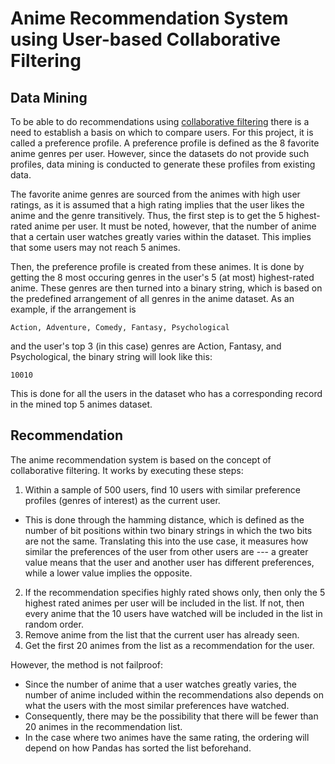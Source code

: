 # Anime Recommendation System using User-based Collaborative Filtering

## Data Mining
To be able to do recommendations using [collaborative filtering](https://builtin.com/data-science/collaborative-filtering-recommender-system) there is a need to establish a basis on which to compare users. For this project, 
it is called a preference profile. A preference profile is defined as the 8 favorite anime genres per user. However, since the datasets do not provide such profiles, data mining is conducted to generate these profiles from existing data.

The favorite anime genres are sourced from the animes with high user ratings, as it is assumed that a high rating implies that the user likes the anime and the genre transitively. Thus, the first step is to get the 5 highest-rated anime per user. It must be noted, however, that the number of anime that a certain user watches greatly varies within the dataset. This implies that some users may not reach 5 animes.

Then, the preference profile is created from these animes. It is done by getting the 8 most occuring genres in the user's 5 (at most) highest-rated anime. These genres are then turned into a binary string, which is based on the predefined arrangement of all genres in the anime dataset. As an example, if the arrangement is

    Action, Adventure, Comedy, Fantasy, Psychological

and the user's top 3 (in this case) genres are Action, Fantasy, and Psychological, the binary string will look like this:

    10010
    
This is done for all the users in the dataset who has a corresponding record in the mined top 5 animes dataset.


## Recommendation

The anime recommendation system is based on the concept of collaborative filtering. It works by executing these steps:

1. Within a sample of 500 users, find 10 users with similar preference profiles (genres of interest) as the current user.
  - This is done through the hamming distance, which is defined as the number of bit positions within two binary strings in which the two bits are not the same. Translating this into the use case, it measures how similar the preferences of the user from other users are --- a greater value means that the user and another user has different preferences, while a lower value implies the opposite.
2. If the recommendation specifies highly rated shows only, then only the 5 highest rated animes per user will be included in the list. If not, then every anime that the 10 users have watched will be included in the list in random order.
3. Remove anime from the list that the current user has already seen.
4. Get the first 20 animes from the list as a recommendation for the user.
 
However, the method is not failproof:

- Since the number of anime that a user watches greatly varies, the number of anime included within the recommendations also depends on what the users with the most similar preferences have watched.
- Consequently, there may be the possibility that there will be fewer than 20 animes in the recommendation list.
- In the case where two animes have the same rating, the ordering will depend on how Pandas has sorted the list beforehand.
